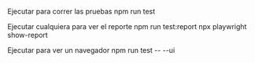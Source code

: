 Ejecutar para correr las pruebas
    npm run test

Ejecutar cualquiera para ver el reporte
    npm run test:report
    npx playwright show-report

Ejecutar para ver un navegador
    npm run test -- --ui 